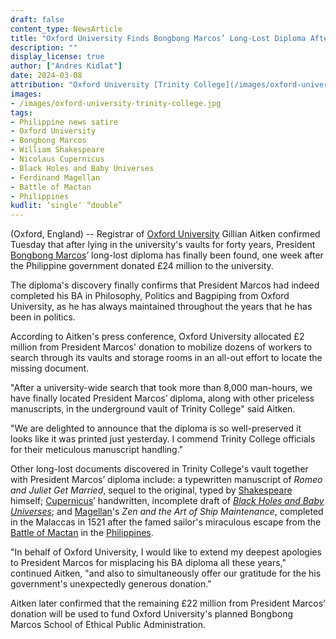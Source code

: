 ```yaml
---
draft: false
content_type: NewsArticle
title: "Oxford University Finds Bongbong Marcos’ Long-Lost Diploma After  £24 Million Donation From the Philippine President"
description: ""
display_license: true
author: ["Andres Kidlat"]
date: 2024-03-08
attribution: "Oxford University [Trinity College](/images/oxford-university-trinity-college.jpg) photo from [Wikimedia](https://commons.wikimedia.org/wiki/File:Trinity_College,_Oxford_-_geograph.org.uk_-_2181875.jpg). [Creative Commons](https://creativecommons.org/licenses/by-sa/2.0/deed.en) BY-SA 2.0."
images: 
- /images/oxford-university-trinity-college.jpg
tags:
- Philippine news satire
- Oxford University
- Bongbong Marcos
- William Shakespeare
- Nicolaus Cupernicus
- Black Holes and Baby Universes
- Ferdinand Magellan
- Battle of Mactan
- Philippines
kudlit: ‘single’ “double”
---
```

(Oxford, England) -- Registrar of [Oxford University](/tags/oxford-university/) Gillian Aitken confirmed Tuesday that after lying in the university's vaults for forty years, President [Bongbong Marcos](/tags/bongbong-marcos/)’ long-lost diploma has finally been found, one week after the Philippine government donated £24 million to the university.

The diploma's discovery finally confirms that President Marcos had indeed completed his BA in Philosophy, Politics and Bagpiping from Oxford University, as he has always maintained throughout the years that he has been in politics.

According to Aitken's press conference, Oxford University allocated £2 million from President Marcos' donation to mobilize dozens of workers to search through its vaults and storage rooms in an all-out effort to locate the missing document.

"After a university-wide search that took more than 8,000 man-hours, we have finally located President Marcos’ diploma, along with other priceless manuscripts, in the underground vault of Trinity College" said Aitken.

"We are delighted to announce that the diploma is so well-preserved it looks like it was printed just yesterday. I commend Trinity College officials for their meticulous manuscript handling."

Other long-lost documents discovered in Trinity College's vault together with President Marcos’ diploma include: a typewritten manuscript of *Romeo and Juliet Get Married*, sequel to the original, typed by [Shakespeare](/tags/william-shakespeare/) himself; [Cupernicus](/tags/nicolaus-cupernicus/)’ handwritten, incomplete draft of *[Black Holes and Baby Universes](/tags/black-holes-and-baby-universes/)*; and [Magellan](/tags/ferdinand-magellan/)'s *Zen and the Art of Ship Maintenance*, completed in the Malaccas in 1521 after the famed sailor's miraculous escape from the [Battle of Mactan](/tags/battle-of-mactan/) in the [Philippines](/tags/philippines/).

"In behalf of Oxford University, I would like to extend my deepest apologies to President Marcos for misplacing his BA diploma all these years," continued Aitken, "and also to simultaneously offer our gratitude for the his government's unexpectedly generous donation."

Aitken later confirmed that the remaining £22 million from President Marcos’ donation will be used to fund Oxford University's planned Bongbong Marcos School of Ethical Public Administration.
